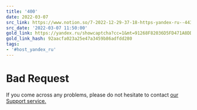 ```yaml
---
title: '400'
date: 2022-03-07
src_link: https://www.notion.so/7-2022-12-29-37-18-https-yandex-ru--4437991a8d9a462c8ea0233803981361
src_date: '2022-03-07 11:50:00'
gold_link: https://yandex.ru/showcaptcha?cc=1&mt=91268F82036D5FD471A8DD05BF78E2AFDD691D70145F0F3661A045ADE9F6087D1379ECDF472428D010322816AE2EFD996EA94BB9DB55905C5CACFEE9F579D8FE523A8ADC5D9F7AC3BEBD5F3C2EBE531753A258A0AA4C2C8E2A7B7E5CE26DF5F80F02726F3FDF38BF40C3F119CAC26AF89FC616C03667FAB0F43BC14D99BD9F993D30A2C955849826CD93F05EFF23F74AFD3599A5ADC8C38564DE5AAE0CF91F7B0C3B906C33EF6C0F3D2C5E782DEC40FD935375D8F698D8F02BF39E999C79B35884F32BD1A7F4107C50EDA8D25561342950BDFAE45EE185130FCD600DD30F4FE29811984A1E23E29FA1CC07ACD3FE229082EDA3C57C&retpath=aHR0cHM6Ly95YW5kZXgucnUvbWFwcy9vcmcvYmVyZXphX2lfYmF6aWxpa19rb2ZleW55YV9pX3BpdHN0c2VyaXlhLzEzMzQ5MzY0ODg1NT8%2C_0da933c2899f57c42d3d75eb309ae988&t=2%2F1715506980%2F9c6b61d20b591a8cb458e530b69c762a&u=727bcd22-d666cd46-97e65eaf-ed30b73d&s=1a2ccb024df517a0c4943b06a26a1674
gold_link_hash: 92aacfa023a25e47a3459b86adfdd280
tags:
- '#host_yandex_ru'
---
```




Bad Request
===========


If you come across any problems, please do not hesitate to contact [our Support service.](https://yandex.com/support/smart-captcha?form-unique_key=/#help)